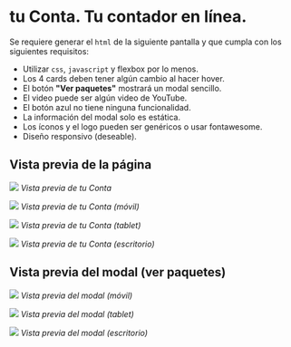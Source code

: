 # tu Conta. Tu contador en línea.

Se requiere generar el `html` de la siguiente pantalla y que cumpla con los siguientes requisitos:

- Utilizar `css`, `javascript` y flexbox por lo menos.
- Los 4 cards deben tener algún cambio al hacer hover.
- El botón **"Ver paquetes"** mostrará un modal sencillo.
- El video puede ser algún video de YouTube.
- El botón azul no tiene ninguna funcionalidad.
- La información del modal solo es estática.
- Los íconos y el logo pueden ser genéricos o usar fontawesome.
- Diseño responsivo (deseable).

## Vista previa de la página

![](./design/tuconta-preview.png)
_Vista previa de tu Conta_

![](./design/tuconta-mobile.png)
_Vista previa de tu Conta (móvil)_

![](./design/tuconta-tablet.png)
_Vista previa de tu Conta (tablet)_

![](./design/tuconta-desktop.png)
_Vista previa de tu Conta (escritorio)_

## Vista previa del modal (ver paquetes)

![](./design/modal-mobile.png)
_Vista previa del modal (móvil)_

![](./design/modal-tablet.png)
_Vista previa del modal (tablet)_

![](./design/modal-desktop.png)
_Vista previa del modal (escritorio)_
